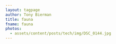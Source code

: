 ```yaml
---
layout: tagpage
author: Tony Bierman
title: fauna
fname: fauna
photos:
  - assets/content/posts/tech/img/DSC_0144.jpg
---
```

